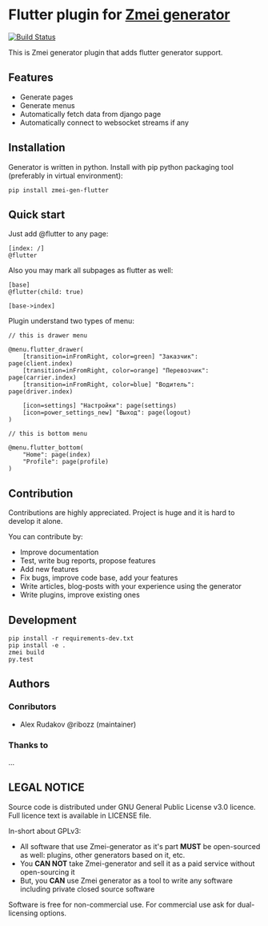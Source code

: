 # Flutter plugin for [Zmei generator](https://github.com/zmei-framework/generator)

[![Build Status](https://travis-ci.org/zmei-framework/zmei-gen-flutter.svg?branch=master)](https://travis-ci.org/zmei-framework/zmei-gen-flutter)

This is Zmei generator plugin that adds flutter generator support.

## Features

- Generate pages
- Generate menus
- Automatically fetch data from django page
- Automatically connect to websocket streams if any

## Installation 

Generator is written in python. Install with pip python packaging tool (preferably in virtual environment):

`pip install zmei-gen-flutter`
 
## Quick start

Just add @flutter to any page:

    [index: /]
    @flutter
    
Also you may mark all subpages as flutter as well:

    [base]
    @flutter(child: true)
    
    [base->index]
    
Plugin understand two types of menu: 
    
    // this is drawer menu
       
    @menu.flutter_drawer(
        [transition=inFromRight, color=green] "Заказчик": page(client.index)
        [transition=inFromRight, color=orange] "Перевозчик": page(carrier.index)
        [transition=inFromRight, color=blue] "Водитель": page(driver.index)
    
        [icon=settings] "Настройки": page(settings)
        [icon=power_settings_new] "Выход": page(logout)
    )
    
    // this is bottom menu
    
    @menu.flutter_bottom(
        "Home": page(index)
        "Profile": page(profile)
    )
    
## Contribution

Contributions are highly appreciated. Project is huge and it is hard to develop it alone.

You can contribute by:
- Improve documentation
- Test, write bug reports, propose features
- Add new features
- Fix bugs, improve code base, add your features
- Write articles, blog-posts with your experience using the generator
- Write plugins, improve existing ones


## Development

    pip install -r requirements-dev.txt
    pip install -e .
    zmei build
    py.test


## Authors

### Conributors

- Alex Rudakov @ribozz (maintainer)

### Thanks to

...

## LEGAL NOTICE

Source code is distributed under GNU General Public License v3.0 licence. Full licence text is available in LICENSE file.

In-short about GPLv3:
- All software that use Zmei-generator as it's part **MUST** be open-sourced as well: plugins, other generators
 based on it, etc.
- You **CAN NOT** take Zmei-generator and sell it as a paid service without open-sourcing it
- But, you **CAN** use Zmei generator as a tool to write any software including private closed source software
 

Software is free for non-commercial use. For commercial use ask for dual-licensing options. 

